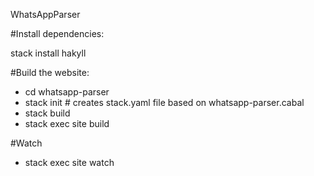 WhatsAppParser

#Install dependencies:

stack install hakyll

#Build the website:

- cd whatsapp-parser
- stack init  # creates stack.yaml file based on whatsapp-parser.cabal
- stack build
- stack exec site build

#Watch

- stack exec site watch